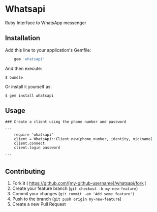 # Whatsapi

Ruby Interface to WhatsApp messenger

## Installation

Add this line to your application's Gemfile:

```ruby
	gem 'whatsapi'
```

And then execute:

    $ bundle

Or install it yourself as:

    $ gem install whatsapi

## Usage

	### Create a client using the phone number and password

	```
		require 'whatsapi'
		client = WhatsApi::Client.new(phone_number, identity, nickname)
		client.connect
		client.login password

	```

## Contributing

1. Fork it ( https://github.com/[my-github-username]/whatsapi/fork )
2. Create your feature branch (`git checkout -b my-new-feature`)
3. Commit your changes (`git commit -am 'Add some feature'`)
4. Push to the branch (`git push origin my-new-feature`)
5. Create a new Pull Request
